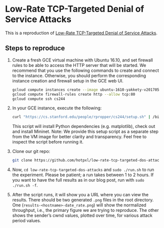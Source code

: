 # Low-Rate TCP-Targeted Denial of Service Attacks

This is a reproduction of [Low-Rate TCP-Targeted Denial of Service Attacks](http://www.cs.northwestern.edu/~akuzma/rice/doc/shrew.pdf).

## Steps to reproduce
1.  Create a fresh GCE virtual machine with Ubuntu 16.10, and set firewall
    rules to be able to access the HTTP server that will be started. We
    recommend that you use the following commands to create and connect to the
    instance.  Otherwise, you should perform the corresponding instance
    creation and firewall setup in the GCE web UI.

    ```bash
    gcloud compute instances create --image ubuntu-1610-yakkety-v20170502 --image-project ubuntu-os-cloud --machine-type n1-highcpu-8 --zone us-central1-c --tags http-server,https-server cs244
    gcloud compute firewall-rules create http --allow tcp:80
    gcloud compute ssh cs244
    ```
2.  In your GCE instance, execute the following:

    ```bash
    curl "https://cs.stanford.edu/people/rpropper/cs244/setup.sh" | /bin/bash
    ```

    This script will install Python dependencies (e.g. matplotlib), check out
    and install Mininet. Note: We provide this setup script as a separate step
    from the VM image for better clarity and transparency.  Feel free to
    inspect the script before running it.

3.  Clone our git repo:

    ```bash
    git clone https://github.com/hotpxl/low-rate-tcp-targeted-dos-attacks.git
    ```

4.  Now, `cd low-rate-tcp-targeted-dos-attacks` and `sudo ./run.sh` to run the
    experiment. Please be patient; a run takes between 1 to 2 hours. If you
    want to have the full results as in our blog post, run with `sudo ./run.sh
    -f`.

5.  After the script runs, it will show you a URL where you can view the
    results. There should be two generated `.png` files in the root directory.
    One (`results-<hostname>-date_rate.png`) will show the normalized
    throughput, i.e., the primary figure we are trying to reproduce. The other
    shows the sender’s cwnd values, plotted over time, for various attack
    period values.


